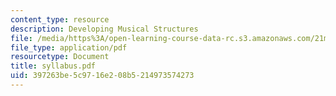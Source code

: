```yaml
---
content_type: resource
description: Developing Musical Structures
file: /media/https%3A/open-learning-course-data-rc.s3.amazonaws.com/21m-113-developing-musical-structures-fall-2002/397263be5c9716e208b5214973574273_syllabus.pdf
file_type: application/pdf
resourcetype: Document
title: syllabus.pdf
uid: 397263be-5c97-16e2-08b5-214973574273
---
```

